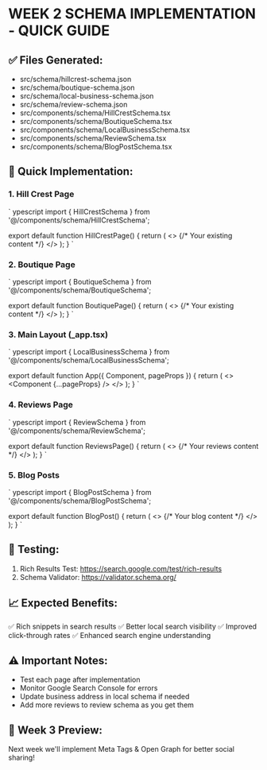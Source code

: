 # WEEK 2 SCHEMA IMPLEMENTATION - QUICK GUIDE

## ✅ Files Generated:
- src/schema/hillcrest-schema.json
- src/schema/boutique-schema.json  
- src/schema/local-business-schema.json
- src/schema/review-schema.json
- src/components/schema/HillCrestSchema.tsx
- src/components/schema/BoutiqueSchema.tsx
- src/components/schema/LocalBusinessSchema.tsx
- src/components/schema/ReviewSchema.tsx
- src/components/schema/BlogPostSchema.tsx

## 🔧 Quick Implementation:

### 1. Hill Crest Page
`	ypescript
import { HillCrestSchema } from '@/components/schema/HillCrestSchema';

export default function HillCrestPage() {
  return (
    <>
      <HillCrestSchema />
      {/* Your existing content */}
    </>
  );
}
`

### 2. Boutique Page
`	ypescript
import { BoutiqueSchema } from '@/components/schema/BoutiqueSchema';

export default function BoutiquePage() {
  return (
    <>
      <BoutiqueSchema />
      {/* Your existing content */}
    </>
  );
}
`

### 3. Main Layout (_app.tsx)
`	ypescript
import { LocalBusinessSchema } from '@/components/schema/LocalBusinessSchema';

export default function App({ Component, pageProps }) {
  return (
    <>
      <LocalBusinessSchema />
      <Component {...pageProps} />
    </>
  );
}
`

### 4. Reviews Page
`	ypescript
import { ReviewSchema } from '@/components/schema/ReviewSchema';

export default function ReviewsPage() {
  return (
    <>
      <ReviewSchema />
      {/* Your reviews content */}
    </>
  );
}
`

### 5. Blog Posts
`	ypescript
import { BlogPostSchema } from '@/components/schema/BlogPostSchema';

export default function BlogPost() {
  return (
    <>
      <BlogPostSchema 
        title="Your Blog Title"
        excerpt="Your description"
        date="2025-01-15"
        image="/images/blog.jpg"
        url="/blog/your-post"
      />
      {/* Your blog content */}
    </>
  );
}
`

## 🧪 Testing:
1. Rich Results Test: https://search.google.com/test/rich-results
2. Schema Validator: https://validator.schema.org/

## 📈 Expected Benefits:
✅ Rich snippets in search results
✅ Better local search visibility
✅ Improved click-through rates
✅ Enhanced search engine understanding

## ⚠️ Important Notes:
- Test each page after implementation
- Monitor Google Search Console for errors
- Update business address in local schema if needed
- Add more reviews to review schema as you get them

## 🎯 Week 3 Preview:
Next week we'll implement Meta Tags & Open Graph for better social sharing!
